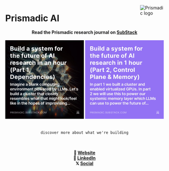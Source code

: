 <a href="#user-content-Prismadic"><img src="https://www.prismadic.ai/logo.png" alt="Prismadic logo" width="75" align="right"></a>

# Prismadic AI

<div align="center">
 <strong>Read the Prismadic research journal on <a href="https://prismadic.substack.com">SubStack</a></strong>
 <br><br>
 <a href="https://prismadic.substack.com/p/engineer-a-system-for-the-future"><img src="https://github.com/Prismadic/.github/blob/main/profile/image_square.jpg" alt="Article 1" width="250"></a>
 <a href="https://prismadic.substack.com/p/build-a-system-for-the-future-of"><img src="https://github.com/Prismadic/.github/blob/main/profile/accent_color_square.jpg" alt="Article 2" width="250"></a>
 <br><br>
 
 `discover more about what we're building`
 
 <br><br>
 <strong> 🔗 <a href="https://prismadic.ai">Website</a> </strong><br>
 <strong> 💼 <a href="https://linkedin.com/company/prismadic">LinkedIn</a> </strong><br>
 <strong> 𝕏 <a href="https://x.com/prismadic">Social</a> </strong><br>
</div>
 
 

